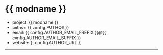 # {{ modname }}

* project: {{ modname }}
* author: {{ config.AUTHOR }}
* email: {{ config.AUTHOR_EMAIL_PREFIX }}@{{ config.AUTHOR_EMAIL_SUFFIX }}
* website: {{ config.AUTHOR_URL }}

---

